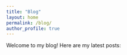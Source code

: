 ```yaml
---
title: "Blog"
layout: home
permalink: /blog/
author_profile: true
---
```


Welcome to my blog! Here are my latest posts:
